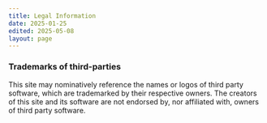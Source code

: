 ```yaml
---
title: Legal Information
date: 2025-01-25
edited: 2025-05-08
layout: page
---
```


### Trademarks of third-parties

This site may nominatively reference the names or logos of third party
software, which are trademarked by their respective owners. The creators of
this site and its software are not endorsed by, nor affiliated with, owners of
third party software.

